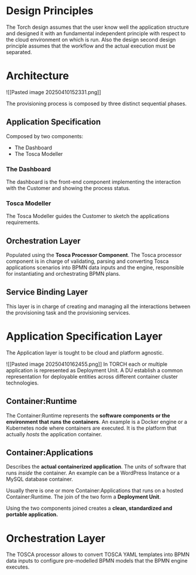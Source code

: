 # Design Principles
The Torch design assumes that the user know well the application structure and designed it with an fundamental independent principle with respect to the cloud environment on which is run.
Also the design second design principle assumes that the workflow and the actual execution must be separated.

# Architecture
![[Pasted image 20250410152331.png]]

The provisioning process is composed by three distinct sequential phases.

## Application Specification

Composed by two components:
- The Dashboard
- The Tosca Modeller

### The Dashboard
The dashboard is the front-end component implementing the interaction with the Customer and showing the process status.

### Tosca Modeller
The Tosca Modeller guides the Customer to sketch the applications requirements.

## Orchestration Layer
Populated using the **Tosca Processor Component**.
The Tosca processor component is in charge of validating, parsing and converting Tosca applications scenarios into BPMN data inputs and the engine, responsible for instantiating and orchestrating BPMN plans.

## Service Binding Layer
This layer is in charge of creating and managing all the interactions between the provisioning task and the provisioning services.

# Application Specification Layer
The Application layer is tought to be cloud and platform agnostic.

![[Pasted image 20250410162455.png]]
In TORCH each or multiple application is represented as Deployment Unit.
A DU establish a common representation for deployable entities across different container cluster technologies. 
## Container:Runtime
The Container:Runtime represents the **software components or the environment that runs the containers**.
An example is a Docker engine or a Kubernetes node where containers are executed. It is the platform that actually *hosts* the application container.
## Container:Applications
Describes the **actual containerized application**. The units of software that runs *inside* the container.
An example can be a WordPress Instance or a MySQL database container.

Usually there is one or more Container:Applications that runs on a hosted Container:Runtime.
The join of the two form a **Deployment Unit**.

Using the two components joined creates a **clean, standardized and portable application.**

# Orchestration Layer
The TOSCA processor allows to convert TOSCA YAML templates into BPMN data inputs to configure pre-modelled BPMN models that the BPMN engine executes.

